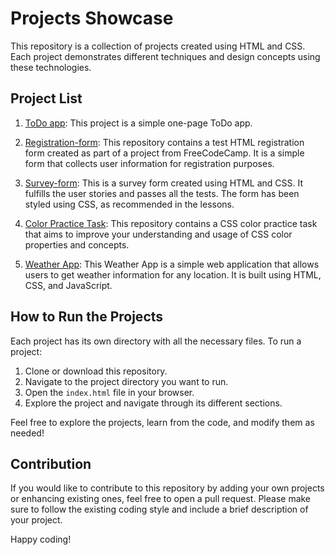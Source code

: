 # Projects Showcase

This repository is a collection of projects created using HTML and CSS. Each project demonstrates different techniques and design concepts using these technologies.

## Project List

1. [ToDo app](https://github.com/pivvozavr/html-css-folder/tree/master/ToDo%20app): This project is a simple one-page ToDo app.

2. [Registration-form](https://github.com/pivvozavr/html-css-folder/tree/master/registration-form): This repository contains a test HTML registration form created as part of a project from FreeCodeCamp. It is a simple form that collects user information for registration purposes.

3. [Survey-form](https://github.com/pivvozavr/html-css-folder/tree/master/survey-form): This is a survey form created using HTML and CSS. It fulfills the user stories and passes all the tests. The form has been styled using CSS, as recommended in the lessons.

4. [Color Practice Task](https://github.com/pivvozavr/html-css-folder/tree/master/verstkaOneLove): This repository contains a CSS color practice task that aims to improve your understanding and usage of CSS color properties and concepts.

5. [Weather App](https://github.com/pivvozavr/html-css-folder/tree/master/weather-app): This Weather App is a simple web application that allows users to get weather information for any location. It is built using HTML, CSS, and JavaScript.

## How to Run the Projects

Each project has its own directory with all the necessary files. To run a project:

1. Clone or download this repository.
2. Navigate to the project directory you want to run.
3. Open the `index.html` file in your browser.
4. Explore the project and navigate through its different sections.

Feel free to explore the projects, learn from the code, and modify them as needed!

## Contribution

If you would like to contribute to this repository by adding your own projects or enhancing existing ones, feel free to open a pull request. Please make sure to follow the existing coding style and include a brief description of your project.

Happy coding!
